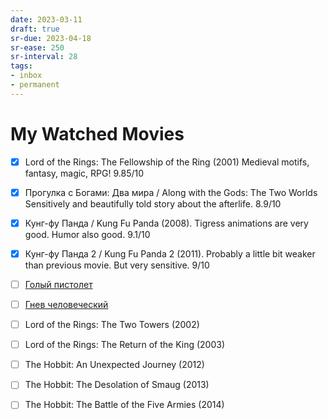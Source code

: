 ```yaml
---
date: 2023-03-11
draft: true
sr-due: 2023-04-18
sr-ease: 250
sr-interval: 28
tags:
- inbox
- permanent
---
```


# My Watched Movies


- [x] Lord of the Rings: The Fellowship of the Ring (2001) Medieval motifs,
      fantasy, magic, RPG! 9.85/10

- [x] Прогулка с Богами: Два мира / Along with the Gods: The Two Worlds
      Sensitively and beautifully told story about the afterlife. 8.9/10

- [x] Кунг-фу Панда / Kung Fu Panda (2008). Tigress animations are very good.
      Humor also good. 9.1/10

- [x] Кунг-фу Панда 2 / Kung Fu Panda 2 (2011). Probably a little bit weaker
      than previous movie. But very sensitive. 9/10

- [ ] [Голый пистолет](<magnet:?xt=urn:btih:25AB75B70268C52C71154E84A89E0B847667AE44&tr=http%3A%2F%2Fbt.t-ru.org%2Fann%3Fmagnet&dn=%D0%93%D0%BE%D0%BB%D1%8B%D0%B9%20%D0%BF%D0%B8%D1%81%D1%82%D0%BE%D0%BB%D0%B5%D1%82%20%2F%20The%20Naked%20Gun%3A%20From%20the%20Files%20of%20Police%20Squad!%20(%D0%94%D1%8D%D0%B2%D0%B8%D0%B4%20%D0%A6%D1%83%D0%BA%D0%B5%D1%80%20%2F%20David%20Zucker)%20%5B1988%2C%20%D0%91%D0%BE%D0%B5%D0%B2%D0%B8%D0%BA%2C%20%D0%BA%D0%BE%D0%BC%D0%B5%D0%B4%D0%B8%D1%8F%2C%20%D0%BC%D0%B5%D0%BB%D0%BE%D0%B4%D1%80%D0%B0%D0%BC%D0%B0%2C%20%D0%BA%D1%80%D0%B8%D0%BC%D0%B8%D0%BD%D0%B0%D0%BB%2C%20BDRip%201080p%5D>)
- [ ] [Гнев человеческий](<magnet:?xt=urn:btih:F226E5A2FC1BCF78D31CF732FBFA6963636141ED&tr=http%3A%2F%2Fbt.t-ru.org%2Fann%3Fmagnet&dn=%D0%93%D0%BD%D0%B5%D0%B2%20%D1%87%D0%B5%D0%BB%D0%BE%D0%B2%D0%B5%D1%87%D0%B5%D1%81%D0%BA%D0%B8%D0%B9%20%2F%20Wrath%20of%20Man%20(%D0%93%D0%B0%D0%B9%20%D0%A0%D0%B8%D1%87%D0%B8)%20%5B2021%2C%20%D0%92%D0%B5%D0%BB%D0%B8%D0%BA%D0%BE%D0%B1%D1%80%D0%B8%D1%82%D0%B0%D0%BD%D0%B8%D1%8F%2C%20%D0%A1%D0%A8%D0%90%2C%20%D0%B1%D0%BE%D0%B5%D0%B2%D0%B8%D0%BA%2C%20%D1%82%D1%80%D0%B8%D0%BB%D0%BB%D0%B5%D1%80%2C%20BDRip%20720p%5D%20Dub%20%2B%202%D1%85%20MVO%20(2%D1%85%20HDRezka%20Studio%2C%20Jaskier)%20%2B%202%D1%85%20DV>)
- [ ] Lord of the Rings: The Two Towers (2002)
- [ ] Lord of the Rings: The Return of the King (2003)
- [ ] The Hobbit: An Unexpected Journey (2012)
- [ ] The Hobbit: The Desolation of Smaug (2013)
- [ ] The Hobbit: The Battle of the Five Armies (2014)